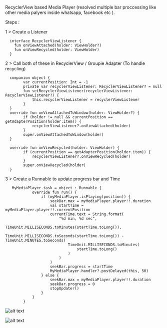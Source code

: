 RecyclerView based Media Player (resolved multiple bar proccessing like other media palyers inside whatsapp, facebook etc ).

Steps : 

1 >  Create a Listener 
```
  interface RecyclerViewListener {
    fun onViewAttached(holder: ViewHolder?)
    fun onViewRecycled(holder: ViewHolder)
  }
  ```
  
2 >  Call both of these in RecyclerView / Groupie Adapter (To handle recycling)
```
  companion object {
        var currentPosition: Int = -1
        private var recyclerViewListener: RecyclerViewListener? = null
        fun setRecyclerViewListener(recyclerViewListener: RecyclerViewListener?) {
            this.recyclerViewListener = recyclerViewListener
        }
  }
  override fun onViewAttachedToWindow(holder: ViewHolder?) {
        if (holder != null && currentPosition == getAdapterPosition(holder.item)) {
            recyclerViewListener?.onViewAttached(holder)
        }
        super.onViewAttachedToWindow(holder)
  }

  override fun onViewRecycled(holder: ViewHolder) {
        if (currentPosition == getAdapterPosition(holder.item)) {
            recyclerViewListener?.onViewRecycled(holder)
        }
        super.onViewRecycled(holder)
  }
```
3 > Create a Runnable to update progress bar and Time
```
   MyMediaPlayer.task = object : Runnable {
            override fun run() {
                if (myMediaPlayer.isPlaying(position)) {
                    seekBar.max = myMediaPlayer.player!!.duration
                    val startTime = myMediaPlayer.player!!.currentPosition
                    currentTime.text = String.format(
                        "%d min, %d sec",
                        TimeUnit.MILLISECONDS.toMinutes(startTime.toLong()),
                        TimeUnit.MILLISECONDS.toSeconds(startTime.toLong()) - TimeUnit.MINUTES.toSeconds(
                            TimeUnit.MILLISECONDS.toMinutes(
                                startTime.toLong()
                            )
                        )
                    )
                    seekBar.progress = startTime
                    MyMediaPlayer.handler?.postDelayed(this, 50)
                } else {
                    seekBar.max = myMediaPlayer.player!!.duration
                    seekBar.progress = 0
                    stopUpdater()
                }
            }
        }
   ```     
        
![alt text](https://raw.githubusercontent.com/rahman2k9/media-player/master/app/src/main/res/drawable/Screenshot_20190717-011711_AudioPlayer.jpg)


![alt text](https://raw.githubusercontent.com/rahman2k9/media-player/master/app/src/main/res/drawable/Screenshot_20190717-012819_AudioPlayer.jpg)
